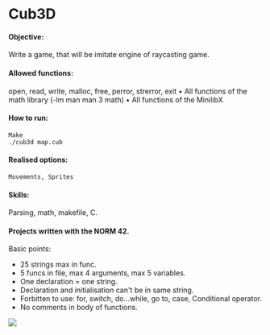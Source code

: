 # Cub3D

#### Objective:
Write a game, that will be imitate engine of raycasting game.

#### Allowed functions:
open, read, write, malloc, free, perror, strerror, exit
• All functions of the math library (-lm man man 3 math)
• All functions of the MinilibX

#### How to run:
    Make
    ./cub3d map.cub

#### Realised options:
    Movements, Sprites

#### Skills:
Parsing, math, makefile, C.

#### Projects written with the NORM 42.
Basic points:
  - 25 strings max in func.
  - 5 funcs in file, max 4 arguments, max 5 variables.
  - One declaration = one string.
  - Declaration and initialisation can't be in same string.
  - Forbitten to use: for, switch, do...while, go to, case, Conditional operator.
  - No comments in body of functions.

![](gif.gif)
